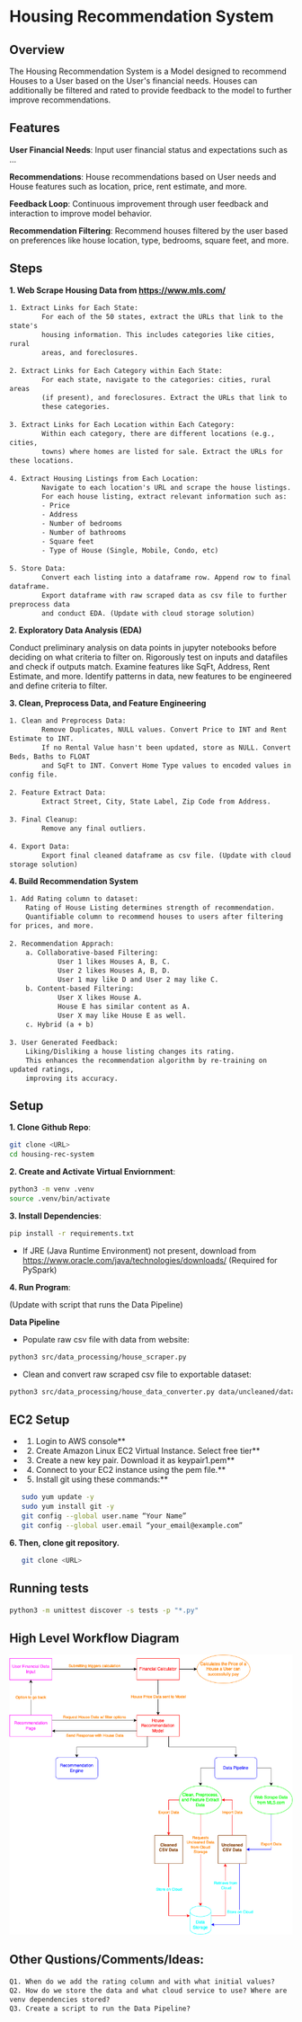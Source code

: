 # Housing Recommendation System

## Overview

The Housing Recommendation System is a Model designed to recommend Houses to a User based on the User's financial needs. Houses can additionally be filtered and rated to provide feedback to the model to further improve recommendations.

## Features

**User Financial Needs**: Input user financial status and expectations such as ...

**Recommendations**: House recommendations based on User needs and House features such as location, price, rent estimate, and more.

**Feedback Loop**: Continuous improvement through user feedback and interaction to improve model behavior.

**Recommendation Filtering**: Recommend houses filtered by the user based on preferences like house location, type, bedrooms, square feet, and more.

## Steps

**1. Web Scrape Housing Data from https://www.mls.com/**

    1. Extract Links for Each State:
            For each of the 50 states, extract the URLs that link to the state's
            housing information. This includes categories like cities, rural
            areas, and foreclosures.

    2. Extract Links for Each Category within Each State:
            For each state, navigate to the categories: cities, rural areas
            (if present), and foreclosures. Extract the URLs that link to
            these categories.

    3. Extract Links for Each Location within Each Category:
            Within each category, there are different locations (e.g., cities,
            towns) where homes are listed for sale. Extract the URLs for these locations.

    4. Extract Housing Listings from Each Location:
            Navigate to each location's URL and scrape the house listings.
            For each house listing, extract relevant information such as:
            - Price
            - Address
            - Number of bedrooms
            - Number of bathrooms
            - Square feet
            - Type of House (Single, Mobile, Condo, etc)

    5. Store Data:
            Convert each listing into a dataframe row. Append row to final dataframe.
            Export dataframe with raw scraped data as csv file to further preprocess data
            and conduct EDA. (Update with cloud storage solution)

**2. Exploratory Data Analysis (EDA)**

Conduct preliminary analysis on data points in jupyter notebooks before deciding on
what criteria to filter on. Rigorously test on inputs and datafiles and check if
outputs match. Examine features like SqFt, Address, Rent Estimate, and more.
Identify patterns in data, new features to be engineered and define criteria to
filter.

**3. Clean, Preprocess Data, and Feature Engineering**

    1. Clean and Preprocess Data:
            Remove Duplicates, NULL values. Convert Price to INT and Rent Estimate to INT.
            If no Rental Value hasn't been updated, store as NULL. Convert Beds, Baths to FLOAT
            and SqFt to INT. Convert Home Type values to encoded values in config file.

    2. Feature Extract Data:
            Extract Street, City, State Label, Zip Code from Address.

    3. Final Cleanup:
            Remove any final outliers.

    4. Export Data:
            Export final cleaned dataframe as csv file. (Update with cloud storage solution)

**4. Build Recommendation System**

    1. Add Rating column to dataset:
        Rating of House Listing determines strength of recommendation.
        Quantifiable column to recommend houses to users after filtering for prices, and more.

    2. Recommendation Apprach:
        a. Collaborative-based Filtering:
                User 1 likes Houses A, B, C.
                User 2 likes Houses A, B, D.
                User 1 may like D and User 2 may like C.
        b. Content-based Filtering:
                User X likes House A.
                House E has similar content as A.
                User X may like House E as well.
        c. Hybrid (a + b)

    3. User Generated Feedback:
        Liking/Disliking a house listing changes its rating.
        This enhances the recommendation algorithm by re-training on updated ratings,
        improving its accuracy.

## Setup

**1. Clone Github Repo**:

```sh
git clone <URL>
cd housing-rec-system
```

**2. Create and Activate Virtual Enviornment**:

```sh
python3 -m venv .venv
source .venv/bin/activate
```

**3. Install Dependencies**:

```sh
pip install -r requirements.txt
```

- If JRE (Java Runtime Environment) not present, download from https://www.oracle.com/java/technologies/downloads/ (Required for PySpark)

**4. Run Program**:

(Update with script that runs the Data Pipeline)

**Data Pipeline**

- Populate raw csv file with data from website:

```sh
python3 src/data_processing/house_scraper.py
```

- Clean and convert raw scraped csv file to exportable dataset:

```sh
python3 src/data_processing/house_data_converter.py data/uncleaned/data_all_states.csv
```

## EC2 Setup

- 1. Login to AWS console**

- 2. Create Amazon Linux EC2 Virtual Instance. Select free tier**

- 3. Create a new key pair. Download it as keypair1.pem**

- 4. Connect to your EC2 instance using the pem file.**

- 5. Install git using these commands:**

```sh
   sudo yum update -y
   sudo yum install git -y
   git config --global user.name “Your Name”
   git config --global user.email “your_email@example.com”
```

**6. Then, clone git repository.**

```sh
   git clone <URL>
```

## Running tests

```sh
python3 -m unittest discover -s tests -p "*.py"
```

## High Level Workflow Diagram

![Flowchart](Workflow%20Diagram.png)

## Other Qustions/Comments/Ideas:

    Q1. When do we add the rating column and with what initial values?
    Q2. How do we store the data and what cloud service to use? Where are venv dependencies stored?
    Q3. Create a script to run the Data Pipeline?
